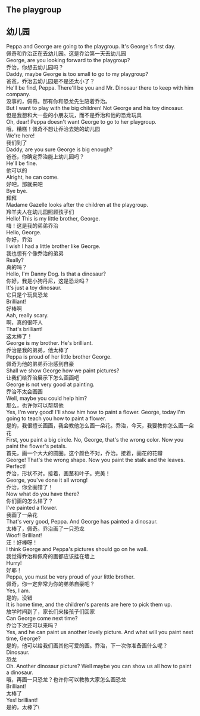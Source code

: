 ## The playgroup
## 幼儿园

Peppa and George are going to the playgroup. It's George's first day.\
佩奇和乔治正在去幼儿园。这是乔治第一天去幼儿园\
George, are you looking forward to the playgroup?\
乔治，你想去幼儿园吗？\
Daddy, maybe George is too small to go to my playgroup?\
爸爸，乔治去幼儿园是不是还太小了？\
He'll be find, Peppa. There'll be you and Mr. Dinosaur there to keep with him company.\
没事的，佩奇。那有你和恐龙先生陪着乔治。\
But I want to play with the big children! Not George and his toy dinosaur.\
但是我想和大一些的小朋友玩，而不是乔治和他的恐龙玩具\
Oh, dear! Peppa doesn't want George to go to her playgroup.\
哦，糟糕！佩奇不想让乔治去她的幼儿园\
We're here!\
我们到了\
Daddy, are you sure George is big enough?\
爸爸，你确定乔治能上幼儿园吗？\
He'll be fine.\
他可以的\
Alright, he can come.\
好吧，那就来吧\
Bye bye.\
拜拜\
Madame Gazelle looks after the children at the playgroup.\
羚羊夫人在幼儿园照顾孩子们\
Hello! This is my little brother, George.\
嗨！这是我的弟弟乔治\
Hello, George.\
你好，乔治\
I wish I had a little brother like George.\
我也想有个像乔治的弟弟\
Really?\
真的吗？\
Hello, I'm Danny Dog. Is that a dinosaur?\
你好，我是小狗丹尼，这是恐龙吗？\
It's just a toy dinosaur.\
它只是个玩具恐龙\
Brilliant!\
好棒啊\
Aah, really scary.\
啊，真的很吓人\
That's brilliant!\
这太棒了！\
George is my brother. He's brilliant.\
乔治是我的弟弟，他太棒了\
Peppa is proud of her little brother George.\
佩奇为他的弟弟乔治感到自豪\
Shall we show George how we paint pictures?\
让我们给乔治展示下怎么画画吧\
George is not very good at painting.\
乔治不太会画画\
Well, maybe you could help him?\
那么，也许你可以帮帮他\
Yes, I'm very good! I'll show him how to paint a flower. George, today I'm going to teach you how to paint a flower.\
是的，我很擅长画画，我会教他怎么画一朵花。乔治，今天，我要教你怎么画一朵花\
First, you paint a big circle. No, George, that's the wrong color. Now you paint the flower's petals.\
首先，画一个大大的圆圈。这个颜色不对，乔治。接着，画花的花瓣\
George! That's the wrong shape. Now you paint the stalk and the leaves. Perfect!\
乔治，形状不对。接着，画茎和叶子。完美！\
George, you've done it all wrong!\
乔治，你全画错了！\
Now what do you have there?\
你们画的怎么样了？\
I've painted a flower.\
我画了一朵花\
That's very good, Peppa. And George has painted a dinosaur.\
太棒了，佩奇。乔治画了一只恐龙\
Woof! Brilliant!\
汪！好棒呀！\
I think George and Peppa's pictures should go on he wall.\
我觉得乔治和佩奇的画都应该挂在墙上\
Hurry!\
好耶！\
Peppa, you must be very proud of your little brother.\
佩奇，你一定非常为你的弟弟自豪吧？\
Yes, I am.\
是的，没错\
It is home time, and the children's parents are here to pick them up.\
放学时间到了，家长们来接孩子们回家\
Can George come next time?\
乔治下次还可以来吗？\
Yes, and he can paint us another lovely picture. And what will you paint next time, George?\
是的，他可以给我们画其他可爱的画。乔治，下一次你准备画什么呢？\
Dinosaur.\
恐龙\
Oh. Another dinosaur picture? Well maybe you can show us all how to paint a dinosaur. \
哦，再画一只恐龙？也许你可以教教大家怎么画恐龙\
Brilliant!\
太棒了\
Yes! brilliant!\
是的，太棒了\
